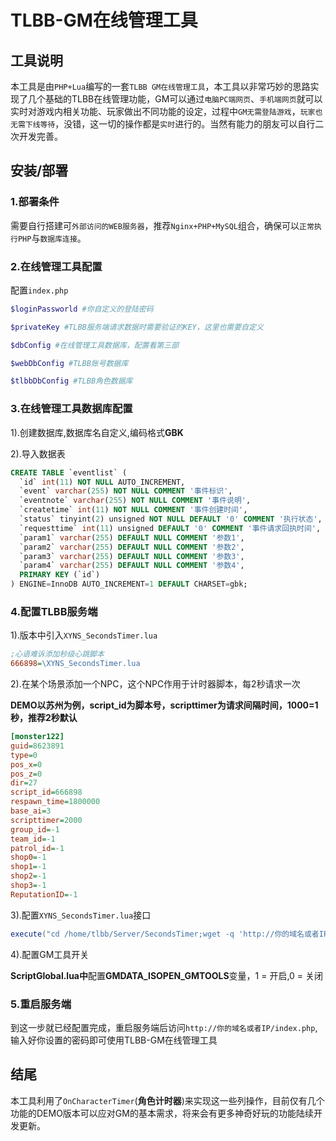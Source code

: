 # TLBB-GM在线管理工具

## 工具说明

本工具是由`PHP+Lua`编写的一套`TLBB GM在线管理工具`，本工具以非常巧妙的思路实现了几个基础的TLBB在线管理功能，GM可以通过`电脑PC端网页`、`手机端网页`就可以实时对游戏内相关功能、玩家做出不同功能的设定，过程中`GM无需登陆游戏`，`玩家也无需下线等待`，没错，这一切的操作都是`实时`进行的。当然有能力的朋友可以自行二次开发完善。

## 安装/部署

### 1.部署条件
需要自行搭建可`外部访问的WEB服务器`，推荐`Nginx+PHP+MySQL`组合，确保可以`正常执行PHP`与`数据库连接`。

### 2.在线管理工具配置
配置`index.php`
```php
$loginPassworld #你自定义的登陆密码

$privateKey #TLBB服务端请求数据时需要验证的KEY，这里也需要自定义

$dbConfig #在线管理工具数据库，配置看第三部

$webDbConfig #TLBB账号数据库

$tlbbDbConfig #TLBB角色数据库
```

### 3.在线管理工具数据库配置
1).创建数据库,数据库名自定义,编码格式**GBK**

2).导入数据表
```sql
CREATE TABLE `eventlist` (
  `id` int(11) NOT NULL AUTO_INCREMENT,
  `event` varchar(255) NOT NULL COMMENT '事件标识',
  `eventnote` varchar(255) NOT NULL COMMENT '事件说明',
  `createtime` int(11) NOT NULL COMMENT '事件创建时间',
  `status` tinyint(2) unsigned NOT NULL DEFAULT '0' COMMENT '执行状态',
  `requesttime` int(11) unsigned DEFAULT '0' COMMENT '事件请求回执时间',
  `param1` varchar(255) DEFAULT NULL COMMENT '参数1',
  `param2` varchar(255) DEFAULT NULL COMMENT '参数2',
  `param3` varchar(255) DEFAULT NULL COMMENT '参数3',
  `param4` varchar(255) DEFAULT NULL COMMENT '参数4',
  PRIMARY KEY (`id`)
) ENGINE=InnoDB AUTO_INCREMENT=1 DEFAULT CHARSET=gbk;
```

### 4.配置TLBB服务端
1).版本中引入`XYNS_SecondsTimer.lua`
```ini
;心语难诉添加秒级心跳脚本
666898=\XYNS_SecondsTimer.lua
```

2).在某个场景添加一个NPC，这个NPC作用于计时器脚本，每2秒请求一次

**DEMO以苏州为例，script_id为脚本号，scripttimer为请求间隔时间，1000=1秒，推荐2秒默认**

```ini
[monster122]
guid=8623891
type=0
pos_x=0
pos_z=0
dir=27
script_id=666898
respawn_time=1800000
base_ai=3
scripttimer=2000
group_id=-1
team_id=-1
patrol_id=-1
shop0=-1
shop1=-1
shop2=-1
shop3=-1
ReputationID=-1
```

3).配置`XYNS_SecondsTimer.lua`接口

```lua
execute("cd /home/tlbb/Server/SecondsTimer;wget -q 'http://你的域名或者IP/index.php?privateKey=你在PHP文件中配置的验证KEY' -O SecondsTimerData.txt")
```
4).配置GM工具开关

**ScriptGlobal.lua中**配置**GMDATA_ISOPEN_GMTOOLS**变量，1 = 开启,0 = 关闭

### 5.重启服务端
到这一步就已经配置完成，重启服务端后访问`http://你的域名或者IP/index.php`,输入好你设置的密码即可使用TLBB-GM在线管理工具

## 结尾
本工具利用了`OnCharacterTimer`(**角色计时器**)来实现这一些列操作，目前仅有几个功能的DEMO版本可以应对GM的基本需求，将来会有更多神奇好玩的功能陆续开发更新。